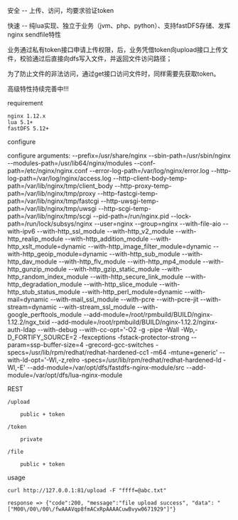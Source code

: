 安全 -- 上传、访问，均要求验证token

快速 -- 纯lua实现、独立于业务（jvm、php、python）、支持fastDFS存储、发挥nginx sendfile特性

业务通过私有token接口申请上传权限，后，业务凭借token向upload接口上传文件，校验通过后直接向dfs写入文件，并返回文件访问路径；

为了防止文件的非法访问，通过get接口访问文件时，同样需要先获取token。


高级特性持续完善中!!!


requirement

    nginx 1.12.x
    lua 5.1+
    fastDFS 5.12+

configure

configure arguments: --prefix=/usr/share/nginx --sbin-path=/usr/sbin/nginx --modules-path=/usr/lib64/nginx/modules --conf-path=/etc/nginx/nginx.conf --error-log-path=/var/log/nginx/error.log --http-log-path=/var/log/nginx/access.log --http-client-body-temp-path=/var/lib/nginx/tmp/client_body --http-proxy-temp-path=/var/lib/nginx/tmp/proxy --http-fastcgi-temp-path=/var/lib/nginx/tmp/fastcgi --http-uwsgi-temp-path=/var/lib/nginx/tmp/uwsgi --http-scgi-temp-path=/var/lib/nginx/tmp/scgi --pid-path=/run/nginx.pid --lock-path=/run/lock/subsys/nginx --user=nginx --group=nginx --with-file-aio --with-ipv6 --with-http_ssl_module --with-http_v2_module --with-http_realip_module --with-http_addition_module --with-http_xslt_module=dynamic --with-http_image_filter_module=dynamic --with-http_geoip_module=dynamic --with-http_sub_module --with-http_dav_module --with-http_flv_module --with-http_mp4_module --with-http_gunzip_module --with-http_gzip_static_module --with-http_random_index_module --with-http_secure_link_module --with-http_degradation_module --with-http_slice_module --with-http_stub_status_module --with-http_perl_module=dynamic --with-mail=dynamic --with-mail_ssl_module --with-pcre --with-pcre-jit --with-stream=dynamic --with-stream_ssl_module --with-google_perftools_module --add-module=/root/rpmbuild/BUILD/nginx-1.12.2/ngx_txid --add-module=/root/rpmbuild/BUILD/nginx-1.12.2/nginx-auth-ldap --with-debug --with-cc-opt='-O2 -g -pipe -Wall -Wp,-D_FORTIFY_SOURCE=2 -fexceptions -fstack-protector-strong --param=ssp-buffer-size=4 -grecord-gcc-switches -specs=/usr/lib/rpm/redhat/redhat-hardened-cc1 -m64 -mtune=generic' --with-ld-opt='-Wl,-z,relro -specs=/usr/lib/rpm/redhat/redhat-hardened-ld -Wl,-E' --add-module=/var/opt/dfs/fastdfs-nginx-module/src --add-module=/var/opt/dfs/lua-nginx-module

REST

    /upload

        public + token

    /token

        private

    /file

        public + token

usage

    curl http://127.0.0.1:81/upload -F "ffff=@abc.txt"

    response => {"code":200, "message":"file upload success", "data": "["M00\/00\/00\/fwAAAVqp8fmACxRpAAAACuwBvyw0671929"]"}


